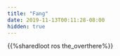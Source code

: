 ```yaml
---
title: "Fang"
date: 2019-11-13T00:11:28-08:00
hidden: true
---
```


{{%sharedloot ros the_overthere%}}